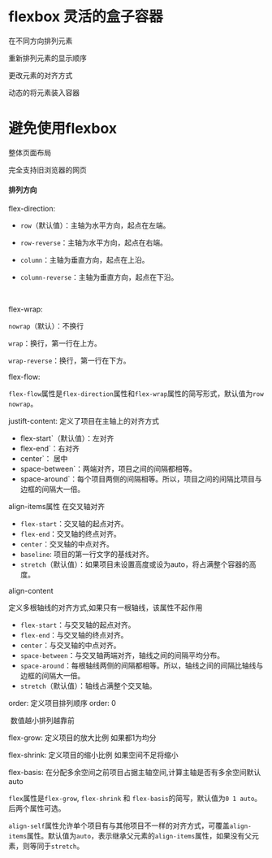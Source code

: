 # flexbox 灵活的盒子容器

在不同方向排列元素

重新排列元素的显示顺序

更改元素的对齐方式

动态的将元素装入容器

# 避免使用flexbox

整体页面布局

完全支持旧浏览器的网页

#### 排列方向

flex-direction:  

- `row`（默认值）：主轴为水平方向，起点在左端。

- `row-reverse`：主轴为水平方向，起点在右端。

- `column`：主轴为垂直方向，起点在上沿。

- `column-reverse`：主轴为垂直方向，起点在下沿。

  ​

flex-wrap:

`nowrap`（默认）：不换行

`wrap`：换行，第一行在上方。

`wrap-reverse`：换行，第一行在下方。



flex-flow:

`flex-flow`属性是`flex-direction`属性和`flex-wrap`属性的简写形式，默认值为`row nowrap`。



justift-content: 定义了项目在主轴上的对齐方式

- flex-start`（默认值）：左对齐
- flex-end`：右对齐
- center`： 居中
- space-between`：两端对齐，项目之间的间隔都相等。
- space-around`：每个项目两侧的间隔相等。所以，项目之间的间隔比项目与边框的间隔大一倍。



align-items属性  在交叉轴对齐

- `flex-start`：交叉轴的起点对齐。
- `flex-end`：交叉轴的终点对齐。
- `center`：交叉轴的中点对齐。
- `baseline`: 项目的第一行文字的基线对齐。
- `stretch`（默认值）：如果项目未设置高度或设为auto，将占满整个容器的高度。



align-content

定义多根轴线的对齐方式,如果只有一根轴线，该属性不起作用

- `flex-start`：与交叉轴的起点对齐。
- `flex-end`：与交叉轴的终点对齐。
- `center`：与交叉轴的中点对齐。
- `space-between`：与交叉轴两端对齐，轴线之间的间隔平均分布。
- `space-around`：每根轴线两侧的间隔都相等。所以，轴线之间的间隔比轴线与边框的间隔大一倍。
- `stretch`（默认值）：轴线占满整个交叉轴。







order:  定义项目排列顺序  order: 0

​              数值越小排列越靠前



flex-grow:  定义项目的放大比例  如果都1为均分



flex-shrink:  定义项目的缩小比例    如果空间不足将缩小



flex-basis:   在分配多余空间之前项目占据主轴空间,计算主轴是否有多余空间默认auto





`flex`属性是`flex-grow`, `flex-shrink` 和 `flex-basis`的简写，默认值为`0 1 auto`。后两个属性可选。





`align-self`属性允许单个项目有与其他项目不一样的对齐方式，可覆盖`align-items`属性。默认值为`auto`，表示继承父元素的`align-items`属性，如果没有父元素，则等同于`stretch`。




































